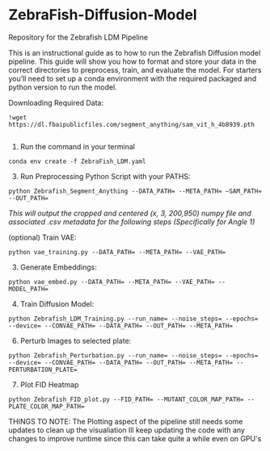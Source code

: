 # ZebraFish-Diffusion-Model
Repository for the Zebrafish LDM Pipeline

This is an instructional guide as to how to run the Zebrafish Diffusion model pipeline.
This guide will show you how to format and store your data in the correct directories to preprocess, train, and evaluate the model.
For starters you’ll need to set up a conda environment with the required packaged and python version to run the model.

Downloading Required Data:
```
!wget https://dl.fbaipublicfiles.com/segment_anything/sam_vit_h_4b8939.pth


```

1. Run the command in your terminal
```
conda env create -f ZebraFish_LDM.yaml
```
3. Run Preprocessing Python Script with your PATHS:
```
python Zebrafish_Segment_Anything --DATA_PATH= --META_PATH= —SAM_PATH= --OUT_PATH=
```
*This will output the cropped and centered (x, 3, 200,950) numpy file and associated .csv metadata for the following steps (Specifically for Angle 1)*

(optional) Train VAE:
```
python vae_training.py --DATA_PATH= --META_PATH= --VAE_PATH=
```
3. Generate Embeddings:
```
python vae_embed.py --DATA_PATH= --META_PATH= --VAE_PATH= --MODEL_PATH=
```
4. Train Diffusion Model:
```
python Zebrafish_LDM_Training.py --run_name= --noise_steps= --epochs= --device= --CONVAE_PATH= --DATA_PATH= --OUT_PATH= --META_PATH=
```
6. Perturb Images to selected plate:
```
python Zebrafish_Perturbation.py --run_name= --noise_steps= --epochs= --device= --CONVAE_PATH= --DATA_PATH= --OUT_PATH= --META_PATH= --PERTURBATION_PLATE=
```
7. Plot FID Heatmap
```
python Zebrafish_FID_plot.py --FID_PATH= --MUTANT_COLOR_MAP_PATH= --PLATE_COLOR_MAP_PATH=
```
THINGS TO NOTE:
The Plotting aspect of the pipeline still needs some updates to clean up the visualiation
Ill keep updating the code with any changes to improve runtime since this can take quite a while even on GPU's
